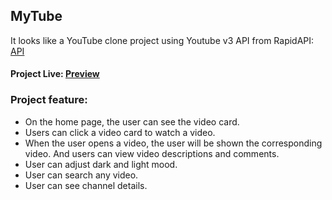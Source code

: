 ## MyTube

It looks like a YouTube clone project using Youtube v3 API from RapidAPI: [API](https://rapidapi.com/ytdlfree/api/youtube-v31/)

#### Project Live: [Preview](https://my-tube-react.netlify.app/)

### Project feature:

- On the home page, the user can see the video card.
- Users can click a video card to watch a video.
- When the user opens a video, the user will be shown the corresponding video. And users can view video descriptions and comments.
- User can adjust dark and light mood.
- User can search any video.
- User can see channel details.

